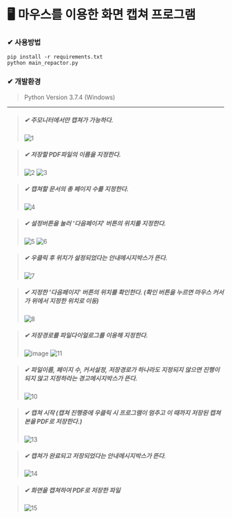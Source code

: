 # 🖥 마우스를 이용한 화면 캡쳐 프로그램

### ✔ 사용방법
```shell
pip install -r requirements.txt
python main_repactor.py
```

### ✔ 개발환경
> Python Version 3.7.4 (Windows)

---

>##### ✔ 주모니터에서만 캡쳐가 가능하다.
>![1](https://user-images.githubusercontent.com/87235273/179394510-ff5d1c02-4ae4-4987-9d68-388033aded92.png)

>##### ✔ 저장할 PDF파일의 이름을 지정한다.
>![2](https://user-images.githubusercontent.com/87235273/179394576-d633224a-a7c1-4711-8912-b79dfacb1679.png)
>![3](https://user-images.githubusercontent.com/87235273/179394577-8f7d8752-55de-4a22-a697-d56c82642e8b.png)

>##### ✔ 캡쳐할 문서의 총 페이지 수를 지정한다.
>![4](https://user-images.githubusercontent.com/87235273/179394578-fd014ec7-4ff9-4f09-bcf9-2492eb42167a.png)

>##### ✔ 설정버튼을 눌러 '다음페이지' 버튼의 위치를 지정한다.
>![5](https://user-images.githubusercontent.com/87235273/179394580-1ee322a4-28fe-426a-a636-66af0575d500.png)
>![6](https://user-images.githubusercontent.com/87235273/179394726-491a4e34-e060-4c18-b657-83ed7bb6a01a.png)

>##### ✔ 우클릭 후 위치가 설정되었다는 안내메시지박스가 뜬다.
>![7](https://user-images.githubusercontent.com/87235273/179394583-d4da7fbe-6122-4914-8d7b-86109af273f3.png)

>##### ✔ 지정한 '다음페이지' 버튼의 위치를 확인한다. (확인 버튼을 누르면 마우스 커서가 위에서 지정한 위치로 이동)
>![8](https://user-images.githubusercontent.com/87235273/179394584-7d025690-60c2-4f90-adcc-ddc3ed1d9622.png)

>##### ✔ 저장경로를 파일다이얼로그를 이용해 지정한다.
>![image](https://user-images.githubusercontent.com/87235273/179394920-f57f62e2-1860-4308-8998-e0c3c34f1696.png)
>![11](https://user-images.githubusercontent.com/87235273/179394589-d95eec2c-d3ed-4480-9c7d-b5b27eee4669.png)

>##### ✔ 파일이름, 페이지 수, 커서설정, 저장경로가 하나라도 지정되지 않으면 진행이 되지 않고 지정하라는 경고메시지박스가 뜬다.
>![10](https://user-images.githubusercontent.com/87235273/179394586-4447ec40-e858-44d4-a7c3-dd6b53ff1b11.png)

>##### ✔ 캡쳐 시작 (캡쳐 진행중에 우클릭 시 프로그램이 멈추고 이 때까지 저장된 캡쳐본을 PDF로 저장한다.)
>![13](https://user-images.githubusercontent.com/87235273/179394593-dc36ea41-9221-4c21-a45e-007a1767b73d.png)

>##### ✔ 캡쳐가 완료되고 저장되었다는 안내메시지박스가 뜬다.
>![14](https://user-images.githubusercontent.com/87235273/179394595-3271d9a0-7907-4c93-8a3a-f086dd7b83b8.png)

>##### ✔ 화면을 캡쳐하여 PDF로 저장한 파일
>![15](https://user-images.githubusercontent.com/87235273/179394598-c04814b5-6a3d-495f-933a-7dcf440069e1.png)
